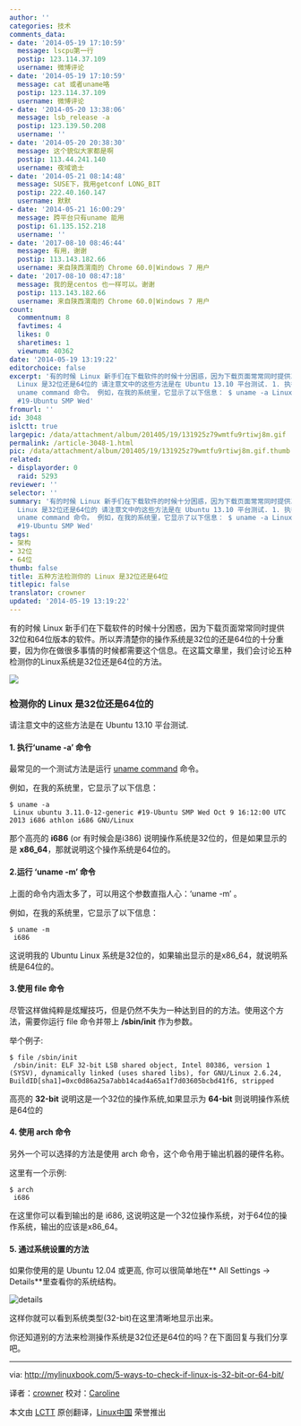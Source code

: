 ```yaml
---
author: ''
categories: 技术
comments_data:
- date: '2014-05-19 17:10:59'
  message: lscpu第一行
  postip: 123.114.37.109
  username: 微博评论
- date: '2014-05-19 17:10:59'
  message: cat 或者uname咯
  postip: 123.114.37.109
  username: 微博评论
- date: '2014-05-20 13:38:06'
  message: lsb_release -a
  postip: 123.139.50.208
  username: ''
- date: '2014-05-20 20:38:30'
  message: 这个貌似大家都是啊
  postip: 113.44.241.140
  username: 夜域诡士
- date: '2014-05-21 08:14:48'
  message: SUSE下，我用getconf LONG_BIT
  postip: 222.40.160.147
  username: 默默
- date: '2014-05-21 16:00:29'
  message: 跨平台只有uname 能用
  postip: 61.135.152.218
  username: ''
- date: '2017-08-10 08:46:44'
  message: 有用，谢谢
  postip: 113.143.182.66
  username: 来自陕西渭南的 Chrome 60.0|Windows 7 用户
- date: '2017-08-10 08:47:18'
  message: 我的是centos 也一样可以。谢谢
  postip: 113.143.182.66
  username: 来自陕西渭南的 Chrome 60.0|Windows 7 用户
count:
  commentnum: 8
  favtimes: 4
  likes: 0
  sharetimes: 1
  viewnum: 40362
date: '2014-05-19 13:19:22'
editorchoice: false
excerpt: '有的时候 Linux 新手们在下载软件的时候十分困惑，因为下载页面常常同时提供32位和64位版本的软件。所以弄清楚你的操作系统是32位的还是64位的十分重要，因为你在做很多事情的时候都需要这个信息。在这篇文章里，我们会讨论五种检测你的Linux系统是32位还是64位的方法。  检测你的
  Linux 是32位还是64位的 请注意文中的这些方法是在 Ubuntu 13.10 平台测试. 1. 执行uname -a 命令 最常见的一个测试方法是运行
  uname command 命令。 例如，在我的系统里，它显示了以下信息： $ uname -a Linux ubuntu 3.11.0-12-generic
  #19-Ubuntu SMP Wed'
fromurl: ''
id: 3048
islctt: true
largepic: /data/attachment/album/201405/19/131925z79wmtfu9rtiwj8m.gif
permalink: /article-3048-1.html
pic: /data/attachment/album/201405/19/131925z79wmtfu9rtiwj8m.gif.thumb.jpg
related:
- displayorder: 0
  raid: 5293
reviewer: ''
selector: ''
summary: '有的时候 Linux 新手们在下载软件的时候十分困惑，因为下载页面常常同时提供32位和64位版本的软件。所以弄清楚你的操作系统是32位的还是64位的十分重要，因为你在做很多事情的时候都需要这个信息。在这篇文章里，我们会讨论五种检测你的Linux系统是32位还是64位的方法。  检测你的
  Linux 是32位还是64位的 请注意文中的这些方法是在 Ubuntu 13.10 平台测试. 1. 执行uname -a 命令 最常见的一个测试方法是运行
  uname command 命令。 例如，在我的系统里，它显示了以下信息： $ uname -a Linux ubuntu 3.11.0-12-generic
  #19-Ubuntu SMP Wed'
tags:
- 架构
- 32位
- 64位
thumb: false
title: 五种方法检测你的 Linux 是32位还是64位
titlepic: false
translator: crowner
updated: '2014-05-19 13:19:22'
---
```


有的时候 Linux 新手们在下载软件的时候十分困惑，因为下载页面常常同时提供32位和64位版本的软件。所以弄清楚你的操作系统是32位的还是64位的十分重要，因为你在做很多事情的时候都需要这个信息。在这篇文章里，我们会讨论五种检测你的Linux系统是32位还是64位的方法。


![](/data/attachment/album/201405/19/131925z79wmtfu9rtiwj8m.gif)


### 检测你的 Linux 是32位还是64位的


请注意文中的这些方法是在 Ubuntu 13.10 平台测试.


#### 1. 执行‘uname -a’ 命令


最常见的一个测试方法是运行 [uname command](http://mylinuxbook.com/linux-uname-command/) 命令。


例如，在我的系统里，它显示了以下信息：



```
$ uname -a
 Linux ubuntu 3.11.0-12-generic #19-Ubuntu SMP Wed Oct 9 16:12:00 UTC 2013 i686 athlon i686 GNU/Linux

```

那个高亮的 **i686** (or 有时候会是i386) 说明操作系统是32位的，但是如果显示的是 **x86\_64**，那就说明这个操作系统是64位的。


#### 2.运行 ‘uname -m’ 命令


上面的命令内涵太多了，可以用这个参数直指人心：‘uname -m’ 。


例如，在我的系统里，它显示了以下信息：



```
$ uname -m
 i686

```

这说明我的 Ubuntu Linux 系统是32位的，如果输出显示的是x86\_64，就说明系统是64位的。


#### 3.使用 file 命令


尽管这样做纯粹是炫耀技巧，但是仍然不失为一种达到目的的方法。使用这个方法，需要你运行 file 命令并带上 **/sbin/init** 作为参数。


举个例子:



```
$ file /sbin/init
 /sbin/init: ELF 32-bit LSB shared object, Intel 80386, version 1 (SYSV), dynamically linked (uses shared libs), for GNU/Linux 2.6.24, BuildID[sha1]=0xc0d86a25a7abb14cad4a65a1f7d03605bcbd41f6, stripped

```

高亮的 **32-bit** 说明这是一个32位的操作系统,如果显示为 **64-bit** 则说明操作系统是64位的


#### 4. 使用 arch 命令


另外一个可以选择的方法是使用 arch 命令，这个命令用于输出机器的硬件名称。


这里有一个示例:



```
$ arch
 i686

```

在这里你可以看到输出的是 i686, 这说明这是一个32位操作系统，对于64位的操作系统，输出的应该是x86\_64。


#### 5. 通过系统设置的方法


如果你使用的是 Ubuntu 12.04 或更高, 你可以很简单地在\*\* All Settings -> Details\*\*里查看你的系统结构。


![details](/data/attachment/album/201405/19/131927ksygel50ojgdsosl.png)


这样你就可以看到系统类型(32-bit)在这里清晰地显示出来。


你还知道别的方法来检测操作系统是32位还是64位的吗？在下面回复与我们分享吧。




---


via: <http://mylinuxbook.com/5-ways-to-check-if-linux-is-32-bit-or-64-bit/>


译者：[crowner](https://github.com/crowner) 校对：[Caroline](https://github.com/carolinewuyan)


本文由 [LCTT](https://github.com/LCTT/TranslateProject) 原创翻译，[Linux中国](http://linux.cn/) 荣誉推出